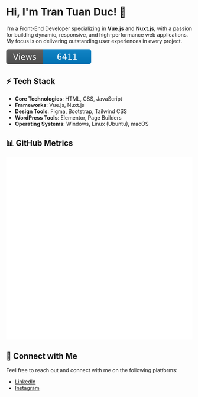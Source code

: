 # Hi, I'm Tran Tuan Duc! 👋

I'm a Front-End Developer specializing in **Vue.js** and **Nuxt.js**, with a passion for building dynamic, responsive, and high-performance web applications. My focus is on delivering outstanding user experiences in every project.

[![Profile View Badge](https://github.com/tuanductran/profile-view/blob/master/svg/profile/badge.svg)](https://github.com/tuanductran/profile-view)

## ⚡ Tech Stack

- **Core Technologies**: HTML, CSS, JavaScript
- **Frameworks**: Vue.js, Nuxt.js
- **Design Tools**: Figma, Bootstrap, Tailwind CSS
- **WordPress Tools**: Elementor, Page Builders
- **Operating Systems**: Windows, Linux (Ubuntu), macOS

## 📊 GitHub Metrics

![Metrics](/github-metrics.svg)

## 📱 Connect with Me

Feel free to reach out and connect with me on the following platforms:

- [LinkedIn](https://linkedin.com/in/tuanductran)
- [Instagram](https://www.instagram.com/ductt.56)
